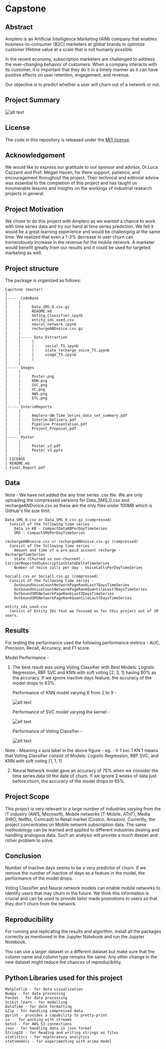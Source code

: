 # Capstone

## Abstract 

Amplero is an Artificial Intelligence Marketing (AIM) company that enables business-to-consumer (B2C) marketers at global brands to optimize customer lifetime value at a scale that is not humanly possible. 

In the recent economy, subscription marketers are challenged to address the ever-changing behavior of customers. When a company interacts with its customer, it is important that they do it in a timely manner as it can have positive effects on user retention, engagement, and revenue.

Our objective is to predict whether a user will churn out of a network or not. 

## Project Summary

![alt text](https://github.com/niharikasharma/Capstone/blob/master/Images/Poster.png)

## License 

The code in this repository is released under the [MIT license](https://opensource.org/licenses/mit-license.php).

## Acknowledgement

We would like to express our gratitude to our sponsor and advisor, Dr.Luca Cazzanti and Prof. Megan Hazen, for there support, patience, and encouragement throughout the project. Their technical and editorial advice was essential to the completion of this project and has taught us innumerable lessons and insights on the workings of industrial research projects in general.

## Project Motivation 

We chose to do this project with Amplero as we wanted a chance to work with time series data and try our hand at time series prediction. We felt it would be a great learning experience and would be challenging at the same time. We realized that even a 1-3% decrease in user churn can tremendously increase in the revenue for the mobile network. A marketer would benefit greatly from our results and it could be used for targeted marketing as well. 

## Project structure

The package is organized as follows:
```
Capstone (master)
|
|----- CodeBase
|     |   
|     |     Data_SMS_0.csv.gz
|     |     README.md
|     |     Voting_Classifier.ipynb
|     |     entity_ids_used.csv
|     |     neural_network.ipynb
|     |     rechargeANDvoice.csv.gz
|     |   
|     |----- Data_Extraction
|     |     |     
|     |     |     social_TS.ipynb
|     |     |     state_recharge_voice_TS.ipynb
|     |     |     usage_TS.ipynb
|     |     |     
|     |   
|----- Images
|     |     
|     |     Poster.png
|     |     KNN.png
|     |     SVC.png
|     |     VC.png
|     |     AWS.png
|     |     ETL.png
|     |     
|----- InterimReports
|     |     
|     |     Amplero-UW-Time_Series_data_set_summary.pdf
|     |     Interim Delivery.pdf
|     |     Pipeline Presentation.pdf
|     |     Project_Proposal.pdf
|     |     
|----- Poster
|     |     
|     |     Poster_v3.pdf
|     |     Poster_v3.pptx
|     |     
| LICENSE    
| README.md
| Final_Report.pdf
```

## Data 

Note - We have not added the any time series .csv file. We are only uploading the compressed versions for Data_SMS_0.csv and rechargeANDvoice.csv as these are the only files under 100MB which is GitHub's file size limit. 

    Data_SMS_0.csv or Data_SMS_0.csv.gz (compressed) 
      Consist of the following time series -  
        Data in KB - CompactDataKBPerDayTimeSeries
        SMS - CompactSMSPerDayTimeSeries 

    rechargeANDvoice.csv or rechargeANDvoice.csv.gz (compressed)
      Consist of the following time series -  
        Amount and time of a pre-paid account recharge - RechargeTimeSeries
        State (Churned vs non-churned) - CarrierReportedSubscriptionStateDeltaTimeSeries
        Number of Voice calls per day - VoiceCallsPerDayTimeSeries

    Social1.csv or Social1.csv.gz (compressed)
      Consist of the following time series -  
        OutboundVoiceCountNetworkPageRankLast7DaysTimeSeries  
        OutboundVoiceCountNetworkPageRankQuantileLast7DaysTimeSeries  
        OutboundSMSNetworkPageRankLast7DaysTimeSeries  
        OutboundSMSNetworkPageRankQuantileLast7DaysTimeSeries  

    entity_ids_used.csv
      Consist of Entity IDs that we focused on for this project out of 1M users. 


## Results 

For testing the performance used the following performance metrics - 
    AUC, 
    Precision, 
    Recall, 
    Accuracy, and 
    F1 score.

Model Performance - 

1. The best result was using Voting Classifier with Best Models: Logistic Regression, RBF SVC and KNN with soft voting [2, 3, 1] having 80% as the accuracy. If we ignore inactive days feature, the accuracy of the model drops to 63%.

      Performance of KNN model varying K from 2 to 9 -

      ![alt text](https://github.com/niharikasharma/Capstone/blob/master/Images/KNN.png)

      Performance of SVC model varying the kernel - 

      ![alt text](https://github.com/niharikasharma/Capstone/blob/master/Images/SVC.png)

      Performance of Voting Classifier - 

      ![alt text](https://github.com/niharikasharma/Capstone/blob/master/Images/VC.png)

Note - Meaning x axis label in the above figure  - eg. - lr 1 svc 1 KN 1 means that Voting Classifier consist of Models: Logistic Regression, RBF SVC, and KNN with soft voting [1, 1, 1]


2. Neural Network model gave an accuracy of 75% when we consider the time series data till the date of churn. If we ignore 2 weeks of data just before churn, the accuracy of the model drops to 65%.
 
 
## Project Scope 

This project is very relevant to a large number of industries varying from the IT industry (AWS, Microsoft), Mobile networks (T-Mobile, ATnT), Media (HBO, Netflix, Comcast) to Retail market (Costco, Amazon). Currently, the project concentrates on Mobile network subscription data. The same methodology can be learned and applied to different industries dealing and handling analogous data. Such an analysis will provide a much deeper and richer problem to solve.

## Conclusion 
Number of inactive days seems to be a very predictor of churn. If we remove the number of inactive of days as a feature in the model, the performance of the model drops.

Voting Classifier and Neural network models can enable mobile networks to identify users that may churn in the future. We think this information is crucial and can be used to provide tailor made promotions to users so that they don’t churn from the network.


## Reproducibility

For running and replicating the results and algorithm, install all the packages correctly as mentioned in the Jupyter Notebook and run the Jupyter Notebook.

You can use a larger dataset or a different dataset but make sure that the column name and column type remains the same. Any other change in the new dataset might reduce the chances of reproducibility.


## Python Libraries used for this project 
	Matplotlib - for data visualization
	Numpy - for data processing
	Pandas - for data processing
	Scikit learn - for modelling 
	DataTime - for date formatting
	GZip - for handling compressed data
	pprint - provides a capability to pretty-print 
	io -  for working with streams 
	boto3 - for AWS S3 connections 
	json - for handling data in json format
	StringIO - for Reading and writing strings as files 
	statistics - for exploratory analytics 
	statsmodels - for experimenting with arima model
